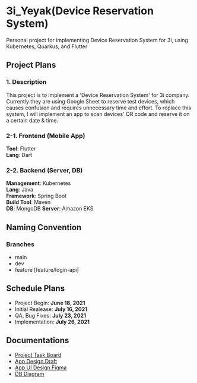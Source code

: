 # 3i_Yeyak(Device Reservation System)
Personal project for implementing Device Reservation System for 3i, using Kubernetes, Quarkus, and Flutter    

   
  
## Project Plans

### 1. Description
This project is to implement a 'Device Reservation System' for 3i company. Currently they are using Google Sheet to reserve test devices, which causes confusion and requires unnecessary time and effort. To replace this system, I will implement an app to scan devices' QR code and reserve it on a certain date & time.

### 2-1. Frontend (Mobile App)
**Tool**: Flutter   
**Lang**: Dart   

### 2-2. Backend (Server, DB)
**Management**: Kubernetes   
**Lang**: Java   
**Framework**: Spring Boot   
**Build Tool**: Maven  
**DB**: MongoDB
**Server**: Amazon EKS

## Naming Convention
### Branches
- main
- dev
- feature [feature/login-api]


## Schedule Plans
- Project Begin: **June 18, 2021**
- Initial Realease: **July 16, 2021**
- QA, Bug Fixes: **July 23, 2021**
- Implementation: **July 26, 2021**


## Documentations
- [Project Task Board](https://docs.google.com/spreadsheets/d/1VH-VrQa1hBcYTe9yfBdAqPpqFRbSlgqYO7js5PQ9_Fo/edit#gid=0)
- [App Design Draft](https://docs.google.com/presentation/d/1xIXYqbc5GvXIOPXgkGIROFNXHytIY0TYmFqHph_YzdY/edit#slide=id.ge181ed59f1_0_207)
- [App UI Design Figma](https://www.figma.com/file/lv8eyMw9rm3onunDxz8Dt0/3i-YeYak)
- [DB Diagram](https://lucid.app/lucidchart/642fd23e-6c35-46a3-beb5-a318e5bc90ff/edit?shared=true&page=UfdRSYp9O8mV#)

    
